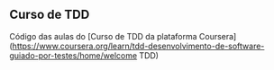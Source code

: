 ## Curso de TDD

Código das aulas do [Curso de TDD da plataforma Coursera](https://www.coursera.org/learn/tdd-desenvolvimento-de-software-guiado-por-testes/home/welcome TDD)
